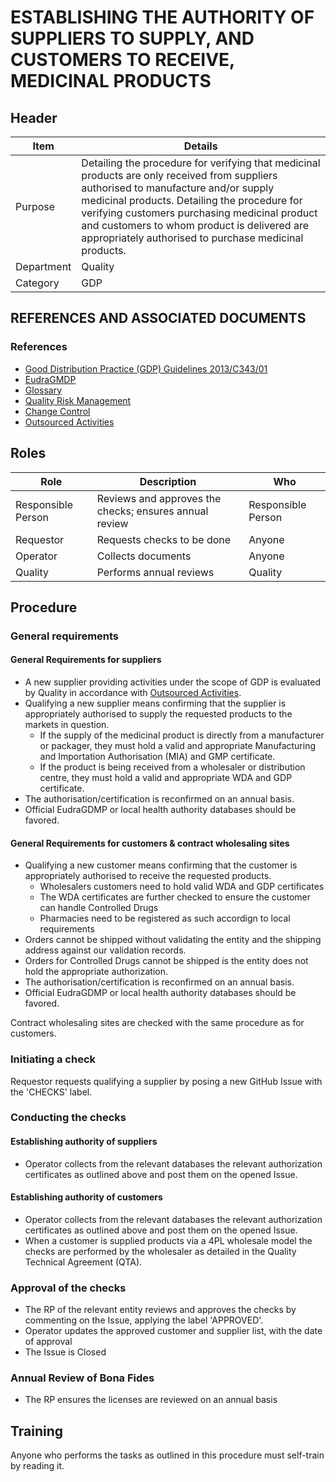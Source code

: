 # ESTABLISHING THE AUTHORITY OF SUPPLIERS TO SUPPLY, AND CUSTOMERS TO RECEIVE, MEDICINAL PRODUCTS

## Header

|Item          |Details  |
|--------------|---------------| 
|Purpose       |Detailing the procedure for verifying that medicinal products are only received from suppliers authorised to manufacture and/or supply medicinal products. Detailing the procedure for verifying customers purchasing medicinal product and customers to whom product is delivered are appropriately authorised to purchase medicinal products. 
|Department    |Quality |   
|Category     |GDP         |


## REFERENCES AND ASSOCIATED DOCUMENTS

### References

* [Good Distribution Practice (GDP) Guidelines 2013/C343/01][GDP Guidelines]
* [EudraGMDP]
* [Glossary][QEAIC]
* [Quality Risk Management][LBHIY]
* [Change Control][UYNEF]
* [Outsourced Activities][HBQIN]

## Roles

Role     |   Description    |   Who
------   |   --------       |  ----
Responsible Person |  Reviews and approves the checks; ensures annual review | Responsible Person
Requestor   | Requests checks to be done | Anyone
Operator | Collects documents | Anyone
Quality | Performs annual reviews | Quality

## Procedure

### General requirements

#### General Requirements for suppliers

* A new supplier providing activities under the scope of GDP is evaluated by Quality in accordance with [Outsourced Activities][HBQIN].
* Qualifying a new supplier means confirming that the supplier is appropriately authorised to supply the requested products to the markets in question.
  * If the supply of the medicinal product is directly from a manufacturer or packager, they must hold a valid and appropriate Manufacturing and Importation Authorisation (MIA) and GMP certificate.
  * If the product is being received from a wholesaler or distribution centre, they must hold a valid and appropriate WDA and GDP certificate.
* The authorisation/certification is reconfirmed on an annual basis.
* Official EudraGDMP or local health authority databases should be favored.

#### General Requirements for customers & contract wholesaling sites

* Qualifying a new customer means confirming that the customer is appropriately authorised to receive the requested products.
  * Wholesalers customers need to hold valid WDA and GDP certificates
  * The WDA certificates are further checked to ensure the customer can handle Controlled Drugs
  * Pharmacies need to be registered as such accordign to local requirements
* Orders cannot be shipped without validating the entity and the shipping address against our validation records.
* Orders for Controlled Drugs cannot be shipped is the entity does not hold the appropriate authorization.
* The authorisation/certification is reconfirmed on an annual basis. 
* Official EudraGDMP or local health authority databases should be favored.

Contract wholesaling sites are checked with the same procedure as for customers.

### Initiating a check

Requestor requests qualifying a supplier by posing a new GitHub Issue with the 'CHECKS' label.

### Conducting the checks

#### Establishing authority of suppliers

* Operator collects from the relevant databases the relevant authorization certificates as outlined above and post them on the opened Issue. 

#### Establishing authority of customers 

* Operator collects from the relevant databases the relevant authorization certificates as outlined above and post them on the opened Issue. 
* When a customer is supplied products via a 4PL wholesale model the checks are performed by the wholesaler as detailed in the Quality Technical Agreement (QTA).

### Approval of the checks

* The RP of the relevant entity reviews and approves the checks by commenting on the Issue, applying the label 'APPROVED'.
* Operator updates the approved customer and supplier list, with the date of approval 
* The Issue is Closed

### Annual Review of Bona Fides

* The RP ensures the licenses are reviewed on an annual basis

## Training

Anyone who performs the tasks as outlined in this procedure must self-train by reading it.


[GMP Guidelines]: https://ec.europa.eu/health/documents/eudralex/vol-4_en]
[GDP Guidelines]: https://eur-lex.europa.eu/LexUriServ/LexUriServ.do?uri=OJ:C:2013:343:0001:0014:EN:PDF
[EudraGMDP]: http://eudragmdp.ema.europa.eu
[AMXWS]: /procedures/Procedure_GDP_AMXWS_Management_Procedures.md
[XIDEX]: /procedures/Procedure_GDP_XIDEX_Responsible_Person.md
[BWRPX]: /procedures/Procedure_GDP_BWRPX_Documentation_Control.md
[XCEUG]: /procedures/Procedure_GDP_XCEUG_Deviations.md
[UYNEF]: /procedures/Procedure_GDP_UYNEF_Change_control.md
[OZCFN]: /procedures/Procedure_GDP_OZCFN_Management_review_and_monitoring.md
[LBHIY]: /procedures/Procedure_GDP_LBHIY_Quality_Risk_Management.md
[ZWJPR]: /procedures/Procedure_GDP_ZWJPR_Training.md
[VQICE]: /procedures/Procedure_GDP_VQICE_Receipt_of_medicinal_products.md
[AGTXC]: /procedures/Procedure_GDP_AGTXC_Establishing_the_authority_of_suppliers_to_supply_medicinal_products.md
[ZIWKI]: /procedures/Procedure_GDP_ZIWKI_Customer_complaints.md
[VOZWP]: /procedures/Procedure_GDP_VOZWP_Recall_procedure.md
[HBQIN]: /procedures/Procedure_GDP_HBQIN_Outsourced_activities.md
[GMQHI]: /procedures/Procedure_GDP_GMQHI_Self-inspections.md
[VTOMR]: /procedures/Procedure_GDP_VTOMR_Falsified_Medicinal_Products.md
[BMAXZ]: /procedures/Procedure_GDP_BMAXZ_Medicinal_Product_Returns.md
[YUISV]: /procedures/Procedure_GDP_YUISV_CAPA.md
[QEAIC]: /procedures/Document_QEAIC_Glossary.md
[GGNHM]: /procedures/Procedure_GDP_GGNHM_Reporting_of_Adverse_Events.md
